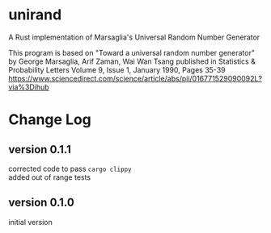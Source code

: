 # unirand
A Rust implementation of Marsaglia's Universal Random Number Generator

This program is based on "Toward a universal random number generator" 
by George Marsaglia, Arif Zaman, Wai Wan Tsang 
published in Statistics & Probability Letters Volume 9, Issue 1, January 1990, Pages 35-39
https://www.sciencedirect.com/science/article/abs/pii/016771529090092L?via%3Dihub

# Change Log
## version 0.1.1

corrected code to pass `cargo clippy`  
added out of range tests  

## version 0.1.0

initial version
